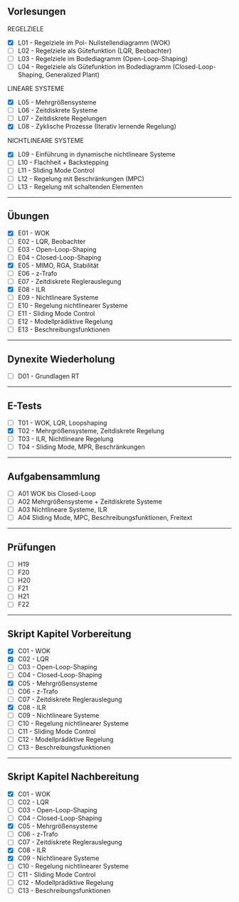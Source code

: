 ## Vorlesungen

REGELZIELE
- [X] L01 - Regelziele im Pol- Nullstellendiagramm (WOK)
- [ ] L02 - Regelziele als Gütefunktion (LQR, Beobachter)
- [ ] L03 - Regelziele im Bodediagramm (Open-Loop-Shaping)
- [ ] L04 - Regelziele als Gütefunktion im Bodediagramm (Closed-Loop-Shaping, Generalized Plant)

LINEARE SYSTEME
- [X] L05 - Mehrgrößensysteme
- [ ] L06 - Zeitdiskrete Systeme
- [ ] L07 - Zeitdiskrete Regelungen
- [X] L08 - Zyklische Prozesse (Iterativ lernende Regelung)

NICHTLINEARE SYSTEME
- [X] L09 - Einführung in dynamische nichtlineare Systeme
- [ ] L10 - Flachheit + Backstepping
- [ ] L11 - Sliding Mode Control
- [ ] L12 - Regelung mit Beschränkungen (MPC)
- [ ] L13 - Regelung mit schaltenden Elementen

---

## Übungen

- [X] E01 - WOK
- [ ] E02 - LQR, Beobachter
- [ ] E03 - Open-Loop-Shaping
- [ ] E04 - Closed-Loop-Shaping
- [X] E05 - MIMO, RGA, Stabilität
- [ ] E06 - z-Trafo
- [ ] E07 - Zeitdiskrete Reglerauslegung
- [X] E08 - ILR
- [ ] E09 - Nichtlineare Systeme
- [ ] E10 - Regelung nichtlinearer Systeme
- [ ] E11 - Sliding Mode Control
- [ ] E12 - Modellprädiktive Regelung
- [ ] E13 - Beschreibungsfunktionen

---

## Dynexite Wiederholung 

- [ ] D01 - Grundlagen RT

---

## E-Tests

- [ ] T01 - WOK, LQR, Loopshaping
- [X] T02 - Mehrgrößensysteme, Zeitdiskrete Regelung
- [ ] T03 - ILR, Nichtlineare Regelung
- [ ] T04 - Sliding Mode, MPR, Beschränkungen

---

## Aufgabensammlung

- [ ] A01 WOK bis Closed-Loop
- [ ] A02 Mehrgrößensysteme + Zeitdiskrete Systeme
- [ ] A03 Nichtlineare Systeme, ILR
- [ ] A04 Sliding Mode, MPC, Beschreibungsfunktionen, Freitext

---

## Prüfungen

- [ ] H19
- [ ] F20
- [ ] H20
- [ ] F21
- [ ] H21
- [ ] F22

---

## Skript Kapitel Vorbereitung

- [X] C01 - WOK
- [X] C02 - LQR
- [ ] C03 - Open-Loop-Shaping
- [ ] C04 - Closed-Loop-Shaping 
- [X] C05 - Mehrgrößensysteme
- [ ] C06 - z-Trafo
- [ ] C07 - Zeitdiskrete Reglerauslegung
- [X] C08 - ILR
- [ ] C09 - Nichtlineare Systeme
- [ ] C10 - Regelung nichtlinearer Systeme
- [ ] C11 - Sliding Mode Control
- [ ] C12 - Modellprädiktive Regelung
- [ ] C13 - Beschreibungsfunktionen

---

## Skript Kapitel Nachbereitung 

- [X] C01 - WOK
- [ ] C02 - LQR
- [ ] C03 - Open-Loop-Shaping
- [ ] C04 - Closed-Loop-Shaping 
- [X] C05 - Mehrgrößensysteme
- [ ] C06 - z-Trafo
- [ ] C07 - Zeitdiskrete Reglerauslegung
- [X] C08 - ILR
- [X] C09 - Nichtlineare Systeme
- [ ] C10 - Regelung nichtlinearer Systeme
- [ ] C11 - Sliding Mode Control
- [ ] C12 - Modellprädiktive Regelung
- [ ] C13 - Beschreibungsfunktionen
